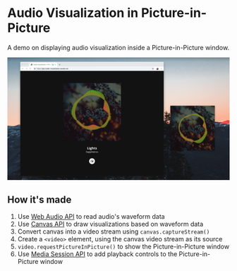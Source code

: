 # Audio Visualization in Picture-in-Picture

A demo on displaying audio visualization inside a Picture-in-Picture window.

![screenshot](screenshot.jpg)


## How it's made

1. Use [Web Audio API][1] to read audio's waveform data
2. Use [Canvas API][2] to draw visualizations based on waveform data
3. Convert canvas into a video stream using `canvas.captureStream()`
4. Create a `<video>` element, using the canvas video stream as its source
5. `video.requestPictureInPicture()` to show the Picture-in-Picture window
6. Use [Media Session API][3] to add playback controls to the Picture-in-Picture window


[1]: https://developer.mozilla.org/en-US/docs/Web/API/Web_Audio_API
[2]: https://developer.mozilla.org/en-US/docs/Web/API/Canvas_API
[3]: https://developer.mozilla.org/en-US/docs/Web/API/Media_Session_API
